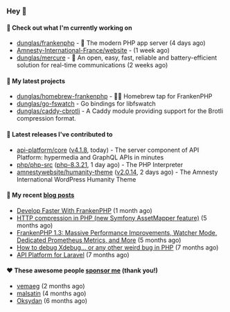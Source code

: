 ### Hey 👋

#### 👷 Check out what I'm currently working on

- [dunglas/frankenphp](https://github.com/dunglas/frankenphp) - 🧟 The modern PHP app server (4 days ago)
- [Amnesty-International-France/website](https://github.com/Amnesty-International-France/website) -  (1 week ago)
- [dunglas/mercure](https://github.com/dunglas/mercure) - 🪽 An open, easy, fast, reliable and battery-efficient solution for real-time communications (2 weeks ago)

#### 🌱 My latest projects

- [dunglas/homebrew-frankenphp](https://github.com/dunglas/homebrew-frankenphp) - 🍺🧟 Homebrew tap for FrankenPHP
- [dunglas/go-fswatch](https://github.com/dunglas/go-fswatch) - Go bindings for libfswatch
- [dunglas/caddy-cbrotli](https://github.com/dunglas/caddy-cbrotli) - A Caddy module providing support for the Brotli compression format.

#### 🔭 Latest releases I've contributed to

- [api-platform/core](https://github.com/api-platform/core) ([v4.1.8](https://github.com/api-platform/core/releases/tag/v4.1.8), today) - The server component of API Platform: hypermedia and GraphQL APIs in minutes
- [php/php-src](https://github.com/php/php-src) ([php-8.3.21](https://github.com/php/php-src/releases/tag/php-8.3.21), 1 day ago) - The PHP Interpreter
- [amnestywebsite/humanity-theme](https://github.com/amnestywebsite/humanity-theme) ([v2.0.14](https://github.com/amnestywebsite/humanity-theme/releases/tag/v2.0.14), 2 days ago) - The Amnesty International WordPress Humanity Theme

#### 📜 My recent [blog posts](https://dunglas.fr)

- [Develop Faster With FrankenPHP](https://dunglas.dev/2025/03/develop-faster-with-frankenphp/) (1 month ago)
- [HTTP compression in PHP (new Symfony AssetMapper feature)](https://dunglas.dev/2024/12/http-compression-in-php-new-symfony-assetmapper-feature/) (5 months ago)
- [FrankenPHP 1.3: Massive Performance Improvements, Watcher Mode, Dedicated Prometheus Metrics, and More](https://dunglas.dev/2024/11/frankenphp-1-3-massive-performance-improvements-watcher-mode-dedicated-prometheus-metrics-and-more/) (5 months ago)
- [How to debug Xdebug… or any other weird bug in PHP](https://dunglas.dev/2024/10/how-to-debug-xdebug-or-any-other-weird-bug-in-php/) (7 months ago)
- [API Platform for Laravel](https://dunglas.dev/2024/09/api-platform-for-laravel/) (7 months ago)

#### ❤️ These awesome people [sponsor me](https://github.com/sponsors/dunglas) (thank you!)

- [vemaeg](https://github.com/vemaeg) (2 months ago)
- [malsatin](https://github.com/malsatin) (4 months ago)
- [Oksydan](https://github.com/Oksydan) (6 months ago)
